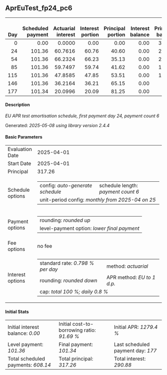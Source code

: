 <h2>AprEuTest_fp24_pc6</h2>
<table>
    <thead style="vertical-align: bottom;">
        <th style="text-align: right;">Day</th>
        <th style="text-align: right;">Scheduled payment</th>
        <th style="text-align: right;">Actuarial interest</th>
        <th style="text-align: right;">Interest portion</th>
        <th style="text-align: right;">Principal portion</th>
        <th style="text-align: right;">Interest balance</th>
        <th style="text-align: right;">Principal balance</th>
        <th style="text-align: right;">Total actuarial interest</th>
        <th style="text-align: right;">Total interest</th>
        <th style="text-align: right;">Total principal</th>
    </thead>
    <tr style="text-align: right;">
        <td class="ci00">0</td>
        <td class="ci01" style="white-space: nowrap;">0.00</td>
        <td class="ci02">0.0000</td>
        <td class="ci03">0.00</td>
        <td class="ci04">0.00</td>
        <td class="ci05">0.00</td>
        <td class="ci06">317.26</td>
        <td class="ci07">0.0000</td>
        <td class="ci08">0.00</td>
        <td class="ci09">0.00</td>
    </tr>
    <tr style="text-align: right;">
        <td class="ci00">24</td>
        <td class="ci01" style="white-space: nowrap;">101.36</td>
        <td class="ci02">60.7616</td>
        <td class="ci03">60.76</td>
        <td class="ci04">40.60</td>
        <td class="ci05">0.00</td>
        <td class="ci06">276.66</td>
        <td class="ci07">60.7616</td>
        <td class="ci08">60.76</td>
        <td class="ci09">40.60</td>
    </tr>
    <tr style="text-align: right;">
        <td class="ci00">54</td>
        <td class="ci01" style="white-space: nowrap;">101.36</td>
        <td class="ci02">66.2324</td>
        <td class="ci03">66.23</td>
        <td class="ci04">35.13</td>
        <td class="ci05">0.00</td>
        <td class="ci06">241.53</td>
        <td class="ci07">126.9940</td>
        <td class="ci08">126.99</td>
        <td class="ci09">75.73</td>
    </tr>
    <tr style="text-align: right;">
        <td class="ci00">85</td>
        <td class="ci01" style="white-space: nowrap;">101.36</td>
        <td class="ci02">59.7497</td>
        <td class="ci03">59.74</td>
        <td class="ci04">41.62</td>
        <td class="ci05">0.00</td>
        <td class="ci06">199.91</td>
        <td class="ci07">186.7437</td>
        <td class="ci08">186.73</td>
        <td class="ci09">117.35</td>
    </tr>
    <tr style="text-align: right;">
        <td class="ci00">115</td>
        <td class="ci01" style="white-space: nowrap;">101.36</td>
        <td class="ci02">47.8585</td>
        <td class="ci03">47.85</td>
        <td class="ci04">53.51</td>
        <td class="ci05">0.00</td>
        <td class="ci06">146.40</td>
        <td class="ci07">234.6022</td>
        <td class="ci08">234.58</td>
        <td class="ci09">170.86</td>
    </tr>
    <tr style="text-align: right;">
        <td class="ci00">146</td>
        <td class="ci01" style="white-space: nowrap;">101.36</td>
        <td class="ci02">36.2164</td>
        <td class="ci03">36.21</td>
        <td class="ci04">65.15</td>
        <td class="ci05">0.00</td>
        <td class="ci06">81.25</td>
        <td class="ci07">270.8186</td>
        <td class="ci08">270.79</td>
        <td class="ci09">236.01</td>
    </tr>
    <tr style="text-align: right;">
        <td class="ci00">177</td>
        <td class="ci01" style="white-space: nowrap;">101.34</td>
        <td class="ci02">20.0996</td>
        <td class="ci03">20.09</td>
        <td class="ci04">81.25</td>
        <td class="ci05">0.00</td>
        <td class="ci06">0.00</td>
        <td class="ci07">290.9182</td>
        <td class="ci08">290.88</td>
        <td class="ci09">317.26</td>
    </tr>
</table>
<h4>Description</h4>
<p><i>EU APR test amortisation schedule, first payment day 24, payment count 6</i></p>
<p>Generated: <i>2025-05-08 using library version 2.4.4</i></p>
<h4>Basic Parameters</h4>
<table>
    <tr>
        <td>Evaluation Date</td>
        <td>2025-04-01</td>
    </tr>
    <tr>
        <td>Start Date</td>
        <td>2025-04-01</td>
    </tr>
    <tr>
        <td>Principal</td>
        <td>317.26</td>
    </tr>
    <tr>
        <td>Schedule options</td>
        <td>
            <table>
                <tr>
                    <td>config: <i>auto-generate schedule</i></td>
                    <td>schedule length: <i><i>payment count</i> 6</i></td>
                </tr>
                <tr>
                    <td colspan="2" style="white-space: nowrap;">unit-period config: <i>monthly from 2025-04 on 25</i></td>
                </tr>
            </table>
        </td>
    </tr>
    <tr>
        <td>Payment options</td>
        <td>
            <table>
                <tr>
                    <td>rounding: <i>rounded up</i></td>
                </tr>
                <tr>
                    <td>level-payment option: <i>lower&nbsp;final&nbsp;payment</i></td>
                </tr>
            </table>
        </td>
    </tr>
    <tr>
        <td>Fee options</td>
        <td>no fee
        </td>
    </tr>
    <tr>
        <td>Interest options</td>
        <td>
            <table>
                <tr>
                    <td>standard rate: <i>0.798 % per day</i></td>
                    <td>method: <i>actuarial</i></td>
                </tr>
                <tr>
                    <td>rounding: <i>rounded down</i></td>
                    <td>APR method: <i>EU to 1 d.p.</i></td>
                </tr>
                <tr>
                    <td colspan="2">cap: <i>total 100 %; daily 0.8 %</td>
                </tr>
            </table>
        </td>
    </tr>
</table>
<h4>Initial Stats</h4>
<table>
    <tr>
        <td>Initial interest balance: <i>0.00</i></td>
        <td>Initial cost-to-borrowing ratio: <i>91.69 %</i></td>
        <td>Initial APR: <i>1279.4 %</i></td>
    </tr>
    <tr>
        <td>Level payment: <i>101.36</i></td>
        <td>Final payment: <i>101.34</i></td>
        <td>Last scheduled payment day: <i>177</i></td>
    </tr>
    <tr>
        <td>Total scheduled payments: <i>608.14</i></td>
        <td>Total principal: <i>317.26</i></td>
        <td>Total interest: <i>290.88</i></td>
    </tr>
</table>